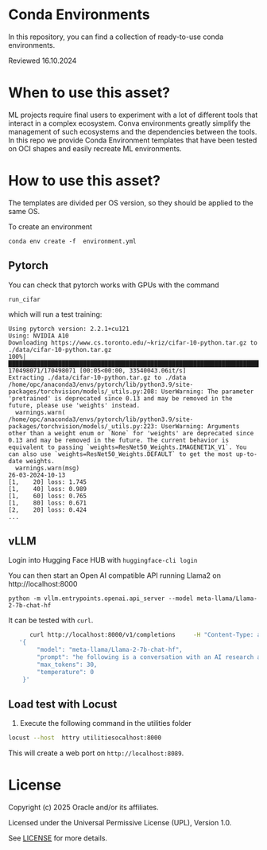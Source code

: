 # Conda Environments

In this repository, you can find a collection of ready-to-use conda environments.

Reviewed 16.10.2024

# When to use this asset?
 
ML projects require final users to experiment with a lot of different tools that interact in a complex ecosystem. Conva environments greatly simplify the management of such ecosystems and the dependencies between the tools.  In this repo we provide Conda Environment templates that have been tested on OCI shapes and easily recreate ML environments.

# How to use this asset?
 
The templates are divided per OS version, so they should be applied to the same OS.

To create an environment

```conda env create -f  environment.yml```

## Pytorch

You can check that pytorch works with GPUs with the command

```run_cifar```

which will run a test training:

```text
Using pytorch version: 2.2.1+cu121
Using: NVIDIA A10
Downloading https://www.cs.toronto.edu/~kriz/cifar-10-python.tar.gz to ./data/cifar-10-python.tar.gz
100%|███████████████████████████████████████████████████████████████████████████████████████| 170498071/170498071 [00:05<00:00, 33540043.06it/s]
Extracting ./data/cifar-10-python.tar.gz to ./data
/home/opc/anaconda3/envs/pytorch/lib/python3.9/site-packages/torchvision/models/_utils.py:208: UserWarning: The parameter 'pretrained' is deprecated since 0.13 and may be removed in the future, please use 'weights' instead.
  warnings.warn(
/home/opc/anaconda3/envs/pytorch/lib/python3.9/site-packages/torchvision/models/_utils.py:223: UserWarning: Arguments other than a weight enum or `None` for 'weights' are deprecated since 0.13 and may be removed in the future. The current behavior is equivalent to passing `weights=ResNet50_Weights.IMAGENET1K_V1`. You can also use `weights=ResNet50_Weights.DEFAULT` to get the most up-to-date weights.
  warnings.warn(msg)
26-03-2024-10-13
[1,    20] loss: 1.745
[1,    40] loss: 0.989
[1,    60] loss: 0.765
[1,    80] loss: 0.671
[2,    20] loss: 0.424
...
```

## vLLM

Login into Hugging Face HUB with
```huggingface-cli login```

You can then start an Open AI compatible API running Llama2 on http://localhost:8000

```python -m vllm.entrypoints.openai.api_server --model meta-llama/Llama-2-7b-chat-hf```

It can be tested with `curl`.

```bash
      curl http://localhost:8000/v1/completions     -H "Content-Type: application/json"     -d \
   '{
        "model": "meta-llama/Llama-2-7b-chat-hf",
        "prompt": "he following is a conversation with an AI research assistant. The assistant tone is technical and scientific. Human: Hello, who are you? AI: Greeting! I am an AI     research assistant. How can I help you today? Human: Can you tell me about the creation of blackholes? AI",
        "max_tokens": 30,
        "temperature": 0
    }'
```

## Load test with Locust

1. Execute the following command in the utilities folder

  ```bash
  locust --host  httry utilitiesocalhost:8000
  ```

This will create a web port on `http://localhost:8089`.

# License
 
Copyright (c) 2025 Oracle and/or its affiliates.
 
Licensed under the Universal Permissive License (UPL), Version 1.0.
 
See [LICENSE](https://github.com/oracle-devrel/technology-engineering/blob/main/LICENSE) for more details.